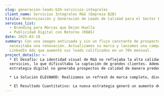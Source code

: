 ```yaml
---
slug: generacion-leads-b2b-servicios-integrales
client_name: Servicios Integrales R&G (Empresa B2B)
titulo: Modernización y Generación de Leads de Calidad para el Sector B2B
services_list:
  - Branding para Marcas que Dejan Huella
  - Publicidad Digital con Retorno (ROAS)
date: 2025-03-18
summary: Con una imagen anticuada y sin un flujo constante de prospectos, R&G
  necesitaba una renovación. Actualizamos su marca y lanzamos una campaña de
  LinkedIn Ads que aumentó sus leads calificados en un 70% mensual.
project_details: >-
  * El Desafío: La identidad visual de R&G no reflejaba la alta calidad de sus
  servicios, lo que dificultaba la captación de grandes clientes. Además, su
  estrategia digital no generaba prospectos de calidad de manera predecible.

  * La Solución ELEVAWOD: Realizamos un refresh de marca completo, diseñando un logo y una línea gráfica que transmitían confianza y profesionalismo. Simultáneamente, estructuramos una campaña de Publicidad Digital en LinkedIn, dirigida específicamente a tomadores de decisiones en sus industrias objetivo, ofreciendo un caso de estudio de alto valor a cambio de sus datos.

  * El Resultado Cuantitativo: La nueva estrategia generó un aumento del 70% en la recepción de leads calificados cada mes. La imagen de marca renovada fue un factor decisivo para cerrar dos de los contratos más grandes de su historia.
---
```


